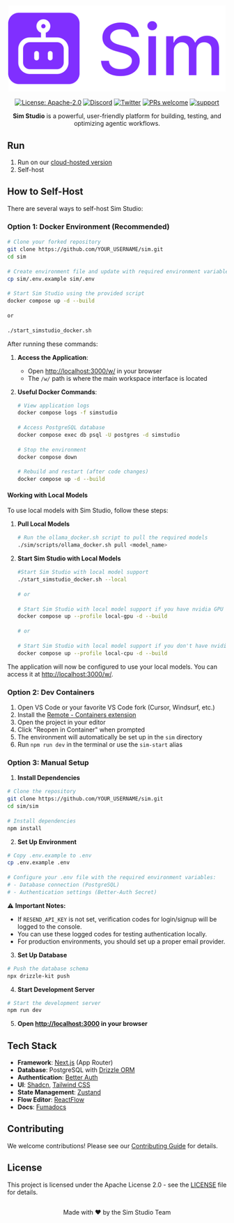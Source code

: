 <p align="center">
  <img src="sim/public/static/sim.png" alt="Sim Studio Logo" width="500"/>
</p>

<p align="center">
  <a href="https://www.apache.org/licenses/LICENSE-2.0"><img src="https://img.shields.io/badge/License-Apache%202.0-blue.svg" alt="License: Apache-2.0"></a>
  <a href="https://discord.gg/Hr4UWYEcTT"><img src="https://img.shields.io/badge/Discord-Join%20Server-7289DA?logo=discord&logoColor=white" alt="Discord"></a>
  <a href="https://x.com/simstudioai"><img src="https://img.shields.io/twitter/follow/simstudio?style=social" alt="Twitter"></a>
  <a href="https://github.com/simstudioai/sim/pulls"><img src="https://img.shields.io/badge/PRs-welcome-brightgreen.svg" alt="PRs welcome"></a>
  <a href="https://github.com/simstudioai/sim/issues"><img src="https://img.shields.io/badge/support-contact%20author-purple.svg" alt="support"></a>
</p>

<p align="center">
  <strong>Sim Studio</strong> is a powerful, user-friendly platform for building, testing, and optimizing agentic workflows.
</p>

## Run

1. Run on our [cloud-hosted version](https://simstudio.ai)
2. Self-host

## How to Self-Host

There are several ways to self-host Sim Studio:

### Option 1: Docker Environment (Recommended)

```bash
# Clone your forked repository
git clone https://github.com/YOUR_USERNAME/sim.git
cd sim

# Create environment file and update with required environment variables (BETTER_AUTH_SECRET)
cp sim/.env.example sim/.env

# Start Sim Studio using the provided script
docker compose up -d --build

or

./start_simstudio_docker.sh
```

After running these commands:

1. **Access the Application**:

   - Open [http://localhost:3000/w/](http://localhost:3000/w/) in your browser
   - The `/w/` path is where the main workspace interface is located

2. **Useful Docker Commands**:

   ```bash
   # View application logs
   docker compose logs -f simstudio

   # Access PostgreSQL database
   docker compose exec db psql -U postgres -d simstudio

   # Stop the environment
   docker compose down

   # Rebuild and restart (after code changes)
   docker compose up -d --build
   ```

#### Working with Local Models

To use local models with Sim Studio, follow these steps:

1. **Pull Local Models**

   ```bash
   # Run the ollama_docker.sh script to pull the required models
   ./sim/scripts/ollama_docker.sh pull <model_name>
   ```

2. **Start Sim Studio with Local Models**

   ```bash
   #Start Sim Studio with local model support
   ./start_simstudio_docker.sh --local

   # or

   # Start Sim Studio with local model support if you have nvidia GPU
   docker compose up --profile local-gpu -d --build

   # or

   # Start Sim Studio with local model support if you don't have nvidia GPU
   docker compose up --profile local-cpu -d --build
   ```

The application will now be configured to use your local models. You can access it at [http://localhost:3000/w/](http://localhost:3000/w/).

### Option 2: Dev Containers

1. Open VS Code or your favorite VS Code fork (Cursor, Windsurf, etc.)
2. Install the [Remote - Containers extension](https://marketplace.visualstudio.com/items?itemName=ms-vscode-remote.remote-containers)
3. Open the project in your editor
4. Click "Reopen in Container" when prompted
5. The environment will automatically be set up in the `sim` directory
6. Run `npm run dev` in the terminal or use the `sim-start` alias

### Option 3: Manual Setup

1. **Install Dependencies**

```bash
# Clone the repository
git clone https://github.com/YOUR_USERNAME/sim.git
cd sim/sim

# Install dependencies
npm install
```

2. **Set Up Environment**

```bash
# Copy .env.example to .env
cp .env.example .env

# Configure your .env file with the required environment variables:
# - Database connection (PostgreSQL)
# - Authentication settings (Better-Auth Secret)
```

⚠️ **Important Notes:**
- If `RESEND_API_KEY` is not set, verification codes for login/signup will be logged to the console.
- You can use these logged codes for testing authentication locally.
- For production environments, you should set up a proper email provider.

3. **Set Up Database**

```bash
# Push the database schema
npx drizzle-kit push
```

4. **Start Development Server**

```bash
# Start the development server
npm run dev
```

5. **Open [http://localhost:3000](http://localhost:3000) in your browser**

## Tech Stack

- **Framework**: [Next.js](https://nextjs.org/) (App Router)
- **Database**: PostgreSQL with [Drizzle ORM](https://orm.drizzle.team)
- **Authentication**: [Better Auth](https://better-auth.com)
- **UI**: [Shadcn](https://ui.shadcn.com/), [Tailwind CSS](https://tailwindcss.com)
- **State Management**: [Zustand](https://zustand-demo.pmnd.rs/)
- **Flow Editor**: [ReactFlow](https://reactflow.dev/)
- **Docs**: [Fumadocs](https://fumadocs.vercel.app/)

## Contributing

We welcome contributions! Please see our [Contributing Guide](.github/CONTRIBUTING.md) for details.

## License

This project is licensed under the Apache License 2.0 - see the [LICENSE](LICENSE) file for details.

##

<p align="center">Made with ❤️ by the Sim Studio Team</p>
